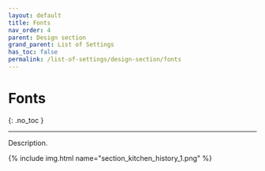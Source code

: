 ```yaml
---
layout: default
title: Fonts
nav_order: 4
parent: Design section
grand_parent: List of Settings
has_toc: false
permalink: /list-of-settings/design-section/fonts
---
```


# Fonts
{: .no_toc }

---

Description.

{% include img.html name="section_kitchen_history_1.png" %}